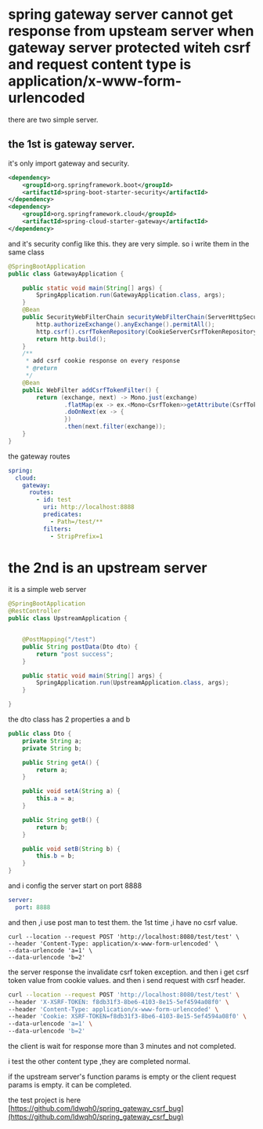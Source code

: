 # spring gateway server cannot get response from upsteam server when gateway server protected witeh csrf and request content type is application/x-www-form-urlencoded

there are two simple server.
## the 1st is gateway server.


it's only import gateway and security.
```xml
<dependency>
    <groupId>org.springframework.boot</groupId>
    <artifactId>spring-boot-starter-security</artifactId>
</dependency>
<dependency>
    <groupId>org.springframework.cloud</groupId>
    <artifactId>spring-cloud-starter-gateway</artifactId>
</dependency>
```
and it's security config like this. they are very simple. so i write them in the same class
```java
@SpringBootApplication
public class GatewayApplication {

    public static void main(String[] args) {
        SpringApplication.run(GatewayApplication.class, args);
    }
    @Bean
    public SecurityWebFilterChain securityWebFilterChain(ServerHttpSecurity http) {
        http.authorizeExchange().anyExchange().permitAll();
        http.csrf().csrfTokenRepository(CookieServerCsrfTokenRepository.withHttpOnlyFalse());
        return http.build();
    }
    /**
     * add csrf cookie response on every response
     * @return
     */
    @Bean
    public WebFilter addCsrfTokenFilter() {
        return (exchange, next) -> Mono.just(exchange)
                .flatMap(ex -> ex.<Mono<CsrfToken>>getAttribute(CsrfToken.class.getName()))
                .doOnNext(ex -> {
                })
                .then(next.filter(exchange));
    }
}
```
the gateway routes
```yml
spring:
  cloud:
    gateway:
      routes:
        - id: test
          uri: http://localhost:8888
          predicates:
            - Path=/test/**
          filters:
            - StripPrefix=1
```
# the 2nd is an upstream server
it is a simple web server
```java
@SpringBootApplication
@RestController
public class UpstreamApplication {


    @PostMapping("/test")
    public String postData(Dto dto) {
        return "post success";
    }

    public static void main(String[] args) {
        SpringApplication.run(UpstreamApplication.class, args);
    }

}
```
the dto class has 2 properties a and b
```java
public class Dto {
    private String a;
    private String b;

    public String getA() {
        return a;
    }

    public void setA(String a) {
        this.a = a;
    }

    public String getB() {
        return b;
    }

    public void setB(String b) {
        this.b = b;
    }
}
```
and i config the server start on port 8888
```yml
server:
  port: 8888
```
and then ,i use post man to test them.
the 1st time ,i have no csrf value.
```
curl --location --request POST 'http://localhost:8080/test/test' \
--header 'Content-Type: application/x-www-form-urlencoded' \
--data-urlencode 'a=1' \
--data-urlencode 'b=2'
```
the server response the invalidate csrf token exception.
and then i get csrf token value from cookie values.
and then i send request with csrf header. 
```bash
curl --location --request POST 'http://localhost:8080/test/test' \
--header 'X-XSRF-TOKEN: f8db31f3-8be6-4103-8e15-5ef4594a08f0' \
--header 'Content-Type: application/x-www-form-urlencoded' \
--header 'Cookie: XSRF-TOKEN=f8db31f3-8be6-4103-8e15-5ef4594a08f0' \
--data-urlencode 'a=1' \
--data-urlencode 'b=2'
```
the client is wait for response more than 3 minutes and not completed.

i test the other content type ,they are completed normal. 

if the upstream server's function params is empty or the client request params is empty. it can be completed.


the test project is here [https://github.com/ldwqh0/spring_gateway_csrf_bug](https://github.com/ldwqh0/spring_gateway_csrf_bug)
